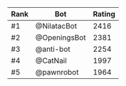 Rank|Bot|Rating
---|---|---
#1|@NilatacBot|2416
#2|@OpeningsBot|2381
#3|@anti-bot|2254
#4|@CatNail|1997
#5|@pawnrobot|1964
